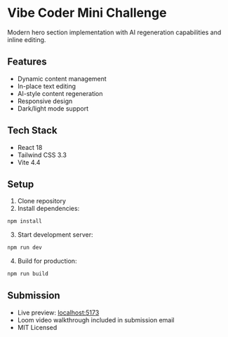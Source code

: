 # Vibe Coder Mini Challenge

Modern hero section implementation with AI regeneration capabilities and inline editing.

## Features
- Dynamic content management
- In-place text editing
- AI-style content regeneration
- Responsive design
- Dark/light mode support

## Tech Stack
- React 18
- Tailwind CSS 3.3
- Vite 4.4

## Setup
1. Clone repository
2. Install dependencies:
```bash
npm install
```
3. Start development server:
```bash
npm run dev
```
4. Build for production:
```bash
npm run build
```

## Submission
- Live preview: [localhost:5173](http://localhost:5173)
- Loom video walkthrough included in submission email
- MIT Licensed

